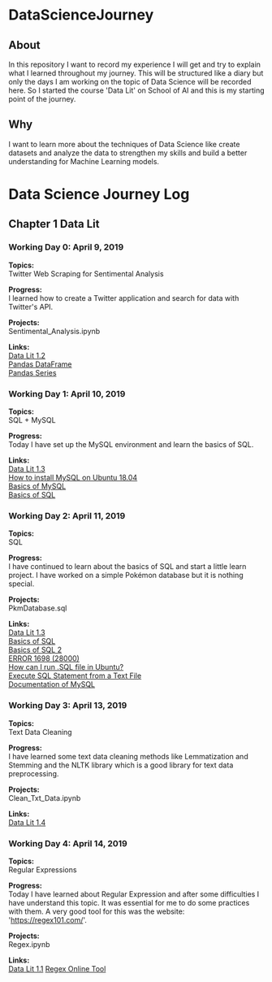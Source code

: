 # DataScienceJourney

## About
In this repository I want to record my experience I will get and try to 
explain what I learned throughout my journey. This will be structured like a 
diary but only the days I am working on the topic of Data Science will be 
recorded here. So I started the course 'Data Lit' on School of AI and this is 
my starting point of the journey.

## Why
I want to learn more about the techniques of Data Science like create datasets 
and analyze the data to strengthen my skills and build a better understanding 
for Machine Learning models.

# Data Science Journey Log

## Chapter 1 Data Lit

### Working Day 0: April 9, 2019

**Topics:** \
Twitter Web Scraping for Sentimental Analysis

**Progress:** \
I learned how to create a Twitter application and search for data with 
Twitter's API.

**Projects:** \
Sentimental_Analysis.ipynb

**Links:** \
[Data Lit 1.2](https://www.theschool.ai/courses/data-lit/lessons/twitter-web-scraping-for-lexicon-based-sentiment-analysis/) \
[Pandas DataFrame](https://towardsdatascience.com/pandas-dataframe-a-lightweight-intro-680e3a212b96) \
[Pandas Series](https://towardsdatascience.com/pandas-series-a-lightweight-intro-b7963a0d62a2)

### Working Day 1: April 10, 2019

**Topics:** \
SQL + MySQL

**Progress:** \
Today I have set up the MySQL environment and learn the basics of SQL.

**Links:** \
[Data Lit 1.3](https://www.theschool.ai/courses/data-lit/lessons/sql-techniques-for-hospital-database-management/) \
[How to install MySQL on Ubuntu 18.04](https://www.digitalocean.com/community/tutorials/how-to-install-mysql-on-ubuntu-18-04) \
[Basics of MySQL](https://www.digitalocean.com/community/tutorials/a-basic-mysql-tutorial) \
[Basics of SQL](https://www.w3schools.com/sql/default.asp)

### Working Day 2: April 11, 2019

**Topics:** \
SQL

**Progress:** \
I have continued to learn about the basics of SQL and start a little learn
project. I have worked on a simple Pokémon database but it is nothing special.

**Projects:** \
PkmDatabase.sql

**Links:** \
[Data Lit 1.3](https://www.theschool.ai/courses/data-lit/lessons/sql-techniques-for-hospital-database-management/) \
[Basics of SQL](https://www.w3schools.com/sql/default.asp) \
[Basics of SQL 2](http://www.mysqltutorial.org/basic-mysql-tutorial.aspx) \
[ERROR 1698 (28000)](https://stackoverflow.com/questions/39281594/error-1698-28000-access-denied-for-user-rootlocalhost) \
[How can I run .SQL file in Ubuntu?](https://www.quora.com/How-can-I-run-SQL-file-in-Ubuntu) \
[Execute SQL Statement from a Text File](https://dev.mysql.com/doc/refman/8.0/en/mysql-batch-commands.html) \
[Documentation of MySQL](https://dev.mysql.com/doc/)

### Working Day 3: April 13, 2019

**Topics:** \
Text Data Cleaning

**Progress:** \
I have learned some text data cleaning methods like Lemmatization and Stemming
and the NLTK library which is a good library for text data preprocessing.

**Projects:** \
Clean_Txt_Data.ipynb

**Links:** \
[Data Lit 1.4](https://www.theschool.ai/courses/data-lit/lessons/cleaning-text-data/)

### Working Day 4: April 14, 2019

**Topics:** \
Regular Expressions

**Progress:** \
Today I have learned about Regular Expression and after some difficulties
I have understand this topic. It was essential for me to do some practices 
with them. A very good tool for this was the website: 'https://regex101.com/'.

**Projects:** \
Regex.ipynb

**Links:** \
[Data Lit 1.1](https://www.theschool.ai/courses/data-lit/lessons/python-regular-expressions-2/)
[Regex Online Tool](https://regex101.com/)